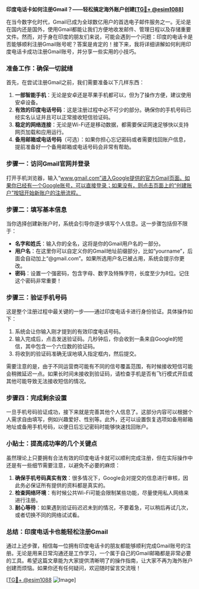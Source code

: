 **印度电话卡如何注册Gmail？——轻松搞定海外账户创建[[TG💪+ @esim1088](https://t.me/s/esim1088)]**

在当今数字化时代，Gmail已成为全球数亿用户的首选电子邮件服务之一。无论是在国内还是国外，使用Gmail都能让我们方便地收发邮件、管理日程以及存储重要文件。然而，对于身在印度的朋友们来说，可能会遇到一个问题：印度的电话卡是否能够顺利注册Gmail账号呢？答案是肯定的！接下来，我将详细讲解如何利用印度电话卡成功注册Gmail账号，并分享一些实用的小技巧。

### **准备工作：确保一切就绪**

首先，在尝试注册Gmail之前，我们需要准备以下几样东西：

1. **一部智能手机**：无论是安卓还是苹果手机都可以，但为了操作方便，建议使用安卓设备。
2. **有效的印度电话号码**：这是注册过程中必不可少的部分。确保你的手机号码已经实名认证并且可以正常接收短信验证码。
3. **稳定的网络连接**：无论是Wi-Fi还是移动数据，都需要保证网速足够快以支持网页加载和应用运行。
4. **备用邮箱或电话号码**（可选）：如果你担心忘记密码或者需要找回账户信息，提前准备好一个备用邮箱或电话号码会非常有帮助。

### **步骤一：访问Gmail官网并登录**

打开手机浏览器，输入“www.gmail.com”进入Google提供的官方Gmail页面。如果你已经有一个Google账号，可以直接登录；如果没有，则点击页面上的“创建账户”按钮开始新账户的注册流程。

### **步骤二：填写基本信息**

当你选择创建新账户时，系统会引导你逐步填写个人信息。这一步骤包括但不限于：

- **名字和姓氏**：输入你的全名，这将是你的Gmail用户名的一部分。
- **用户名**：在这里你可以自定义你的Gmail地址前缀部分，比如“yourname”，后面会自动加上“@gmail.com”。如果所选用户名已被占用，系统会提示你更改。
- **密码**：设置一个强密码，包含字母、数字及特殊字符，长度至少为8位。记住这个密码非常重要！

### **步骤三：验证手机号码**

这是整个注册过程中最关键的一步——通过印度电话卡进行身份验证。具体操作如下：

1. 系统会让你输入刚才提到的有效印度电话号码。
2. 输入完成后，点击发送验证码。几秒钟后，你会收到一条来自Google的短信，其中包含一个六位数的验证码。
3. 将收到的验证码准确无误地填入指定框内，然后提交。

需要注意的是，由于不同运营商可能有不同的信号覆盖范围，有时候接收短信可能会稍微延迟一点。如果长时间未接收到验证码，请检查手机是否有飞行模式开启或其他可能导致无法接收短信的情况。

### **步骤四：完成剩余设置**

一旦手机号码验证成功，接下来就是完善其他个人信息了。这部分内容可以根据个人需求自由填写，例如兴趣爱好、性别等。此外，还可以设置恢复选项如备用邮箱地址或备用手机号码，以便日后忘记密码时能够快速找回账户。

### **小贴士：提高成功率的几个关键点**

虽然理论上只要拥有合法有效的印度电话卡就可以顺利完成注册，但在实际操作中还是有一些细节需要注意，以避免不必要的麻烦：

1. **确保手机号码真实有效**：很多情况下，Google会对提交的信息进行审核，因此务必保证所有提供的资料都是真实的。
2. **检查网络环境**：有时候公共Wi-Fi可能会限制某些功能，尽量使用私人网络来进行注册。
3. **耐心等待**：如果遇到验证码迟迟未到的情况，不要着急，可以稍后再试几次，或者切换不同的网络试试看。

### **总结：印度电话卡也能轻松注册Gmail**

通过上述步骤，相信每一位拥有印度电话卡的朋友都能够顺利完成Gmail账号的注册。无论是用来日常沟通还是工作学习，一个属于自己的Gmail邮箱都是非常必要的工具。希望这篇文章能为大家提供清晰明了的操作指南，让大家不再为海外账户创建而烦恼。如果你还有任何疑问，欢迎随时留言交流哦！

[[TG💪+ @esim1088](https://t.me/s/esim1088) ![Image](https://i.postimg.cc/4NQfJmqS/Snipaste-2025-05-13-00-14-12.png)]